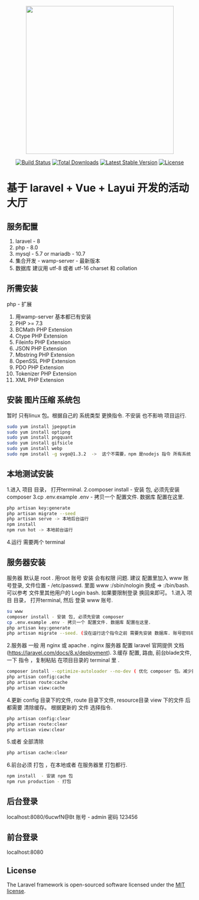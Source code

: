 <p align="center"><a href="https://laravel.com" target="_blank"><img src="https://raw.githubusercontent.com/laravel/art/master/logo-lockup/5%20SVG/2%20CMYK/1%20Full%20Color/laravel-logolockup-cmyk-red.svg" width="400"></a></p>

<p align="center">
<a href="https://travis-ci.org/laravel/framework"><img src="https://travis-ci.org/laravel/framework.svg" alt="Build Status"></a>
<a href="https://packagist.org/packages/laravel/framework"><img src="https://img.shields.io/packagist/dt/laravel/framework" alt="Total Downloads"></a>
<a href="https://packagist.org/packages/laravel/framework"><img src="https://img.shields.io/packagist/v/laravel/framework" alt="Latest Stable Version"></a>
<a href="https://packagist.org/packages/laravel/framework"><img src="https://img.shields.io/packagist/l/laravel/framework" alt="License"></a>
</p>

# 基于 laravel + Vue + Layui 开发的活动大厅

## 服务配置
<ol>
<li>laravel - 8</li>
<li>php - 8.0</li>
<li>mysql - 5.7 or mariadb - 10.7</li>
<li>集合开发 - wamp-server - 最新版本</li>
<li>数据库 建议用 utf-8 或者 utf-16 charset 和 collation</li>
</ol>

## 所需安装
php - 扩展
<ol>
<li>用wamp-server 基本都已有安装</li>
<li>PHP >= 7.3</li>
<li>BCMath PHP Extension</li>
<li>Ctype PHP Extension</li>
<li>Fileinfo PHP Extension</li>
<li>JSON PHP Extension</li>
<li>Mbstring PHP Extension</li>
<li>OpenSSL PHP Extension </li>
<li>PDO PHP Extension</li>
<li>Tokenizer PHP Extension</li>
<li>XML PHP Extension</li>
</ol>

## 安装 图片压缩 系统包
暂时 只有linux 包。根据自己的 系统类型 更换指令. 不安装 也不影响 项目运行.
```bash
sudo yum install jpegoptim
sudo yum install optipng
sudo yum install pngquant
sudo yum install gifsicle
sudo yum install webp
sudo npm install -g svgo@1.3.2  ->  这个不需要，npm 是nodejs 指令 所有系统 都一致。
```

## 本地测试安装 
1.进入 项目 目录， 打开terminal.
2.composer install - 安装 包, 必须先安装 composer
3.cp .env.example .env - 拷贝一个 配置文件. 数据库 配置在这里.
```bash
php artisan key:generate
php artisan migrate --seed
php artisan serve -> 本地后台运行 
npm install
npm run hot -> 本地前台运行
```
4.运行 需要两个 terminal 

## 服务器安装
服务器 默认是 root . 用root 账号 安装 会有权限 问题.
建议 配置里加入 www 账号登录, 文件位置 - /etc/passwd. 里面 www :/sbin/nologin 换成 => :/bin/bash. 可以参考 文件里其他用户的 Login bash. 如果要限制登录 换回来即可。
1.进入 项目 目录， 打开terminal, 然后 登录 www 账号. 
```bash
su www
composer install - 安装 包, 必须先安装 composer
cp .env.example .env - 拷贝一个 配置文件. 数据库 配置在这里.
php artisan key:generate
php artisan migrate --seed. (没在运行这个指令之前 需要先安装 数据库. 账号密码端口 在.env 里配置好.
```
2.服务器 一般 用 nginx 或 apache . nginx 服务器 配置 laravel 官网提供 文档 (https://laravel.com/docs/8.x/deployment).
3.缓存 配置, 路由, 前台blade文件, 一下 指令 ，复制粘贴 在项目目录的 terminal 里 .
```bash
composer install --optimize-autoloader --no-dev ( 优化 composer 包。减少找包的时间)
php artisan config:cache
php artisan route:cache
php artisan view:cache
```
4.更新 config 目录下的文件, route 目录下文件, resource目录 view 下的文件 后 都需要 清除缓存。 根据更新的 文件 选择指令.
```bash
php artisan config:clear
php artisan route:clear
php artisan view:clear
```
5.或者 全部清除 
```bash
php artisan cache:clear
```
6.前台必须 打包 ，在本地或者 在服务器里 打包都行.
```bash
npm install  - 安装 npm 包
npm run production - 打包
```

## 后台登录
localhost:8080/6ucwfN@Bt
账号 - admin 密码 123456

## 前台登录
localhost:8080


## License

The Laravel framework is open-sourced software licensed under the [MIT license](https://opensource.org/licenses/MIT).
